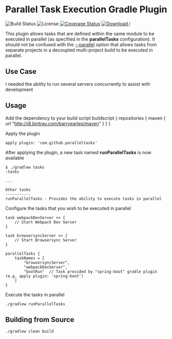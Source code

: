 # Parallel Task Execution Gradle Plugin
![Build Status](https://travis-ci.org/barryearles/parallel-tasks-gradle-plugin.svg)
![License](https://img.shields.io/badge/license-apache-blue.svg)
[![Coverage Status](https://coveralls.io/repos/barryearles/parallel-tasks-gradle-plugin/badge.svg?branch=master&service=github)](https://coveralls.io/github/barryearles/parallel-tasks-gradle-plugin?branch=master)
[ ![Download](https://api.bintray.com/packages/barryearles/maven/parallel-tasks-gradle-plugin/images/download.svg) ](https://bintray.com/barryearles/maven/parallel-tasks-gradle-plugin/_latestVersion)i

This plugin allows tasks that are defined within the same module to be executed in parallel (as specified in the __parallelTasks__ configuration).  It should not be confused with the [--parallel](https://github.com/gradle/gradle/blob/master/design-docs/done/parallel-project-execution.md "--parallel") option that allows tasks from separate projects in a decoupled multi-project build to be executed in parallel.

## Use Case

I needed the ability to run several servers concurrently to assist with development

## Usage

Add the dependency to your build script
    buildscript {
        repositories {
            maven {
                url  "http://dl.bintray.com/barryearles/maven" 
            }
        }
    }

Apply the plugin

    apply plugin: 'com.github.paralleltasks'

After applying the plugin, a new task named __runParallelTasks__ is now available

    $ ./gradlew tasks
    :tasks

    ...

    Other tasks
    -----------
    runParallelTasks - Provides the ability to execute tasks in parallel

Configure the tasks that you wish to be executed in parallel

	task webpackDevServer << {
        // Start Webpack Dev Server
    }

    task browsersyncServer << {
        // Start Browsersync Server
    }

    parallelTasks {
        taskNames = [
            "browsersyncServer",
            "webpackDevServer",
            "bootRun"  // Task provided by "spring-boot" gradle plugin (e.g. apply plugin: 'spring-boot')
        ]
    }

Execute the tasks in parallel

	./gradlew runParallelTasks

## Building from Source

	./gradlew clean build
